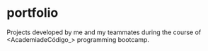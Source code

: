 # portfolio
Projects developed by me and my teammates during the course of &lt;AcademiadeCódigo_> programming bootcamp.
